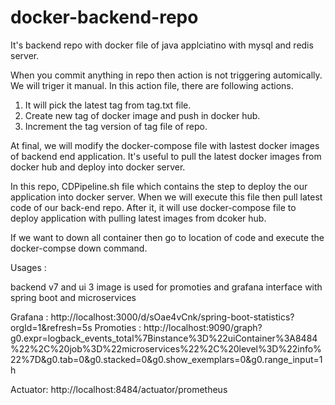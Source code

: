 # docker-backend-repo
It's backend repo with docker file of java applciatino with mysql and redis server.

When you commit anything in repo then action is not triggering automically. We will triger it manual.
In this action file, there are following actions.
 1. It will pick the latest tag from tag.txt file. 
 2. Create new tag of docker image and push in docker hub. 
 3. Increment the tag version of tag file of repo.

At final, we will modify the docker-compose file with lastest docker images of backend end application.
It's useful to pull the latest docker images from docker hub and deploy into docker server.

In this repo, CDPipeline.sh file which contains the step to deploy the our application into docker server. When we will execute this file then pull latest code of our back-end repo. After it, it will use docker-compose file to deploy application with pulling latest images from dcoker hub.

If we want to down all container then go to location of code and execute the docker-compse down command.

Usages : 

backend v7 and ui 3 image is used for promoties and grafana interface with spring boot and microservices

Grafana : http://localhost:3000/d/sOae4vCnk/spring-boot-statistics?orgId=1&refresh=5s
Promoties : http://localhost:9090/graph?g0.expr=logback_events_total%7Binstance%3D%22uiContainer%3A8484%22%2C%20job%3D%22microservices%22%2C%20level%3D%22info%22%7D&g0.tab=0&g0.stacked=0&g0.show_exemplars=0&g0.range_input=1h

Actuator:  http://localhost:8484/actuator/prometheus


